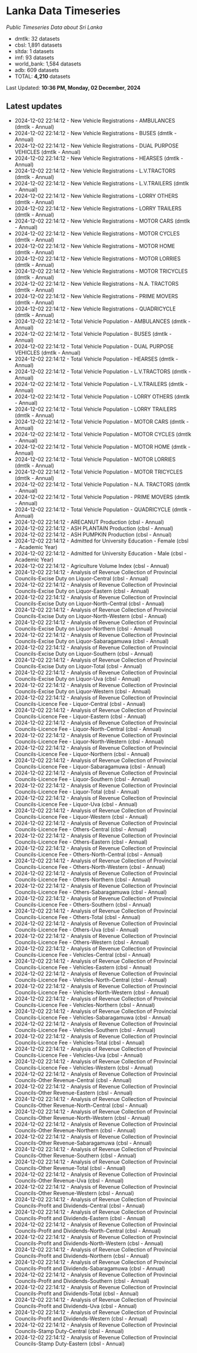 # Lanka Data Timeseries
*Public Timeseries Data about Sri Lanka*

* dmtlk: 32 datasets
* cbsl: 1,891 datasets
* sltda: 1 datasets
* imf: 93 datasets
* world_bank: 1,584 datasets
* adb: 609 datasets
* TOTAL: **4,210** datasets

Last Updated: **10:36 PM, Monday, 02 December, 2024**

## Latest updates

* 2024-12-02 22:14:12 - New Vehicle Registrations - AMBULANCES (dmtlk - Annual)
* 2024-12-02 22:14:12 - New Vehicle Registrations - BUSES (dmtlk - Annual)
* 2024-12-02 22:14:12 - New Vehicle Registrations - DUAL PURPOSE VEHICLES (dmtlk - Annual)
* 2024-12-02 22:14:12 - New Vehicle Registrations - HEARSES (dmtlk - Annual)
* 2024-12-02 22:14:12 - New Vehicle Registrations - L.V.TRACTORS (dmtlk - Annual)
* 2024-12-02 22:14:12 - New Vehicle Registrations - L.V.TRAILERS (dmtlk - Annual)
* 2024-12-02 22:14:12 - New Vehicle Registrations - LORRY OTHERS (dmtlk - Annual)
* 2024-12-02 22:14:12 - New Vehicle Registrations - LORRY TRAILERS (dmtlk - Annual)
* 2024-12-02 22:14:12 - New Vehicle Registrations - MOTOR CARS (dmtlk - Annual)
* 2024-12-02 22:14:12 - New Vehicle Registrations - MOTOR CYCLES (dmtlk - Annual)
* 2024-12-02 22:14:12 - New Vehicle Registrations - MOTOR HOME (dmtlk - Annual)
* 2024-12-02 22:14:12 - New Vehicle Registrations - MOTOR LORRIES (dmtlk - Annual)
* 2024-12-02 22:14:12 - New Vehicle Registrations - MOTOR TRICYCLES (dmtlk - Annual)
* 2024-12-02 22:14:12 - New Vehicle Registrations - N.A. TRACTORS (dmtlk - Annual)
* 2024-12-02 22:14:12 - New Vehicle Registrations - PRIME MOVERS (dmtlk - Annual)
* 2024-12-02 22:14:12 - New Vehicle Registrations - QUADRICYCLE (dmtlk - Annual)
* 2024-12-02 22:14:12 - Total Vehicle Population - AMBULANCES (dmtlk - Annual)
* 2024-12-02 22:14:12 - Total Vehicle Population - BUSES (dmtlk - Annual)
* 2024-12-02 22:14:12 - Total Vehicle Population - DUAL PURPOSE VEHICLES (dmtlk - Annual)
* 2024-12-02 22:14:12 - Total Vehicle Population - HEARSES (dmtlk - Annual)
* 2024-12-02 22:14:12 - Total Vehicle Population - L.V.TRACTORS (dmtlk - Annual)
* 2024-12-02 22:14:12 - Total Vehicle Population - L.V.TRAILERS (dmtlk - Annual)
* 2024-12-02 22:14:12 - Total Vehicle Population - LORRY OTHERS (dmtlk - Annual)
* 2024-12-02 22:14:12 - Total Vehicle Population - LORRY TRAILERS (dmtlk - Annual)
* 2024-12-02 22:14:12 - Total Vehicle Population - MOTOR CARS (dmtlk - Annual)
* 2024-12-02 22:14:12 - Total Vehicle Population - MOTOR CYCLES (dmtlk - Annual)
* 2024-12-02 22:14:12 - Total Vehicle Population - MOTOR HOME (dmtlk - Annual)
* 2024-12-02 22:14:12 - Total Vehicle Population - MOTOR LORRIES (dmtlk - Annual)
* 2024-12-02 22:14:12 - Total Vehicle Population - MOTOR TRICYCLES (dmtlk - Annual)
* 2024-12-02 22:14:12 - Total Vehicle Population - N.A. TRACTORS (dmtlk - Annual)
* 2024-12-02 22:14:12 - Total Vehicle Population - PRIME MOVERS (dmtlk - Annual)
* 2024-12-02 22:14:12 - Total Vehicle Population - QUADRICYCLE (dmtlk - Annual)
* 2024-12-02 22:14:12 - ARECANUT Production (cbsl - Annual)
* 2024-12-02 22:14:12 - ASH PLANTAIN Production (cbsl - Annual)
* 2024-12-02 22:14:12 - ASH PUMPKIN Production (cbsl - Annual)
* 2024-12-02 22:14:12 - Admitted for University Education - Female (cbsl - Academic Year)
* 2024-12-02 22:14:12 - Admitted for University Education - Male (cbsl - Academic Year)
* 2024-12-02 22:14:12 - Agriculture Volume Index (cbsl - Annual)
* 2024-12-02 22:14:12 - Analysis of Revenue Collection of Provincial Councils-Excise Duty on Liquor-Central (cbsl - Annual)
* 2024-12-02 22:14:12 - Analysis of Revenue Collection of Provincial Councils-Excise Duty on Liquor-Eastern (cbsl - Annual)
* 2024-12-02 22:14:12 - Analysis of Revenue Collection of Provincial Councils-Excise Duty on Liquor-North-Central (cbsl - Annual)
* 2024-12-02 22:14:12 - Analysis of Revenue Collection of Provincial Councils-Excise Duty on Liquor-North-Western (cbsl - Annual)
* 2024-12-02 22:14:12 - Analysis of Revenue Collection of Provincial Councils-Excise Duty on Liquor-Northern (cbsl - Annual)
* 2024-12-02 22:14:12 - Analysis of Revenue Collection of Provincial Councils-Excise Duty on Liquor-Sabaragamuwa (cbsl - Annual)
* 2024-12-02 22:14:12 - Analysis of Revenue Collection of Provincial Councils-Excise Duty on Liquor-Southern (cbsl - Annual)
* 2024-12-02 22:14:12 - Analysis of Revenue Collection of Provincial Councils-Excise Duty on Liquor-Total (cbsl - Annual)
* 2024-12-02 22:14:12 - Analysis of Revenue Collection of Provincial Councils-Excise Duty on Liquor-Uva (cbsl - Annual)
* 2024-12-02 22:14:12 - Analysis of Revenue Collection of Provincial Councils-Excise Duty on Liquor-Western (cbsl - Annual)
* 2024-12-02 22:14:12 - Analysis of Revenue Collection of Provincial Councils-Licence Fee - Liquor-Central (cbsl - Annual)
* 2024-12-02 22:14:12 - Analysis of Revenue Collection of Provincial Councils-Licence Fee - Liquor-Eastern (cbsl - Annual)
* 2024-12-02 22:14:12 - Analysis of Revenue Collection of Provincial Councils-Licence Fee - Liquor-North-Central (cbsl - Annual)
* 2024-12-02 22:14:12 - Analysis of Revenue Collection of Provincial Councils-Licence Fee - Liquor-North-Western (cbsl - Annual)
* 2024-12-02 22:14:12 - Analysis of Revenue Collection of Provincial Councils-Licence Fee - Liquor-Northern (cbsl - Annual)
* 2024-12-02 22:14:12 - Analysis of Revenue Collection of Provincial Councils-Licence Fee - Liquor-Sabaragamuwa (cbsl - Annual)
* 2024-12-02 22:14:12 - Analysis of Revenue Collection of Provincial Councils-Licence Fee - Liquor-Southern (cbsl - Annual)
* 2024-12-02 22:14:12 - Analysis of Revenue Collection of Provincial Councils-Licence Fee - Liquor-Total (cbsl - Annual)
* 2024-12-02 22:14:12 - Analysis of Revenue Collection of Provincial Councils-Licence Fee - Liquor-Uva (cbsl - Annual)
* 2024-12-02 22:14:12 - Analysis of Revenue Collection of Provincial Councils-Licence Fee - Liquor-Western (cbsl - Annual)
* 2024-12-02 22:14:12 - Analysis of Revenue Collection of Provincial Councils-Licence Fee - Others-Central (cbsl - Annual)
* 2024-12-02 22:14:12 - Analysis of Revenue Collection of Provincial Councils-Licence Fee - Others-Eastern (cbsl - Annual)
* 2024-12-02 22:14:12 - Analysis of Revenue Collection of Provincial Councils-Licence Fee - Others-North-Central (cbsl - Annual)
* 2024-12-02 22:14:12 - Analysis of Revenue Collection of Provincial Councils-Licence Fee - Others-North-Western (cbsl - Annual)
* 2024-12-02 22:14:12 - Analysis of Revenue Collection of Provincial Councils-Licence Fee - Others-Northern (cbsl - Annual)
* 2024-12-02 22:14:12 - Analysis of Revenue Collection of Provincial Councils-Licence Fee - Others-Sabaragamuwa (cbsl - Annual)
* 2024-12-02 22:14:12 - Analysis of Revenue Collection of Provincial Councils-Licence Fee - Others-Southern (cbsl - Annual)
* 2024-12-02 22:14:12 - Analysis of Revenue Collection of Provincial Councils-Licence Fee - Others-Total (cbsl - Annual)
* 2024-12-02 22:14:12 - Analysis of Revenue Collection of Provincial Councils-Licence Fee - Others-Uva (cbsl - Annual)
* 2024-12-02 22:14:12 - Analysis of Revenue Collection of Provincial Councils-Licence Fee - Others-Western (cbsl - Annual)
* 2024-12-02 22:14:12 - Analysis of Revenue Collection of Provincial Councils-Licence Fee - Vehicles-Central (cbsl - Annual)
* 2024-12-02 22:14:12 - Analysis of Revenue Collection of Provincial Councils-Licence Fee - Vehicles-Eastern (cbsl - Annual)
* 2024-12-02 22:14:12 - Analysis of Revenue Collection of Provincial Councils-Licence Fee - Vehicles-North-Central (cbsl - Annual)
* 2024-12-02 22:14:12 - Analysis of Revenue Collection of Provincial Councils-Licence Fee - Vehicles-North-Western (cbsl - Annual)
* 2024-12-02 22:14:12 - Analysis of Revenue Collection of Provincial Councils-Licence Fee - Vehicles-Northern (cbsl - Annual)
* 2024-12-02 22:14:12 - Analysis of Revenue Collection of Provincial Councils-Licence Fee - Vehicles-Sabaragamuwa (cbsl - Annual)
* 2024-12-02 22:14:12 - Analysis of Revenue Collection of Provincial Councils-Licence Fee - Vehicles-Southern (cbsl - Annual)
* 2024-12-02 22:14:12 - Analysis of Revenue Collection of Provincial Councils-Licence Fee - Vehicles-Total (cbsl - Annual)
* 2024-12-02 22:14:12 - Analysis of Revenue Collection of Provincial Councils-Licence Fee - Vehicles-Uva (cbsl - Annual)
* 2024-12-02 22:14:12 - Analysis of Revenue Collection of Provincial Councils-Licence Fee - Vehicles-Western (cbsl - Annual)
* 2024-12-02 22:14:12 - Analysis of Revenue Collection of Provincial Councils-Other Revenue-Central (cbsl - Annual)
* 2024-12-02 22:14:12 - Analysis of Revenue Collection of Provincial Councils-Other Revenue-Eastern (cbsl - Annual)
* 2024-12-02 22:14:12 - Analysis of Revenue Collection of Provincial Councils-Other Revenue-North-Central (cbsl - Annual)
* 2024-12-02 22:14:12 - Analysis of Revenue Collection of Provincial Councils-Other Revenue-North-Western (cbsl - Annual)
* 2024-12-02 22:14:12 - Analysis of Revenue Collection of Provincial Councils-Other Revenue-Northern (cbsl - Annual)
* 2024-12-02 22:14:12 - Analysis of Revenue Collection of Provincial Councils-Other Revenue-Sabaragamuwa (cbsl - Annual)
* 2024-12-02 22:14:12 - Analysis of Revenue Collection of Provincial Councils-Other Revenue-Southern (cbsl - Annual)
* 2024-12-02 22:14:12 - Analysis of Revenue Collection of Provincial Councils-Other Revenue-Total (cbsl - Annual)
* 2024-12-02 22:14:12 - Analysis of Revenue Collection of Provincial Councils-Other Revenue-Uva (cbsl - Annual)
* 2024-12-02 22:14:12 - Analysis of Revenue Collection of Provincial Councils-Other Revenue-Western (cbsl - Annual)
* 2024-12-02 22:14:12 - Analysis of Revenue Collection of Provincial Councils-Profit and Dividends-Central (cbsl - Annual)
* 2024-12-02 22:14:12 - Analysis of Revenue Collection of Provincial Councils-Profit and Dividends-Eastern (cbsl - Annual)
* 2024-12-02 22:14:12 - Analysis of Revenue Collection of Provincial Councils-Profit and Dividends-North-Central (cbsl - Annual)
* 2024-12-02 22:14:12 - Analysis of Revenue Collection of Provincial Councils-Profit and Dividends-North-Western (cbsl - Annual)
* 2024-12-02 22:14:12 - Analysis of Revenue Collection of Provincial Councils-Profit and Dividends-Northern (cbsl - Annual)
* 2024-12-02 22:14:12 - Analysis of Revenue Collection of Provincial Councils-Profit and Dividends-Sabaragamuwa (cbsl - Annual)
* 2024-12-02 22:14:12 - Analysis of Revenue Collection of Provincial Councils-Profit and Dividends-Southern (cbsl - Annual)
* 2024-12-02 22:14:12 - Analysis of Revenue Collection of Provincial Councils-Profit and Dividends-Total (cbsl - Annual)
* 2024-12-02 22:14:12 - Analysis of Revenue Collection of Provincial Councils-Profit and Dividends-Uva (cbsl - Annual)
* 2024-12-02 22:14:12 - Analysis of Revenue Collection of Provincial Councils-Profit and Dividends-Western (cbsl - Annual)
* 2024-12-02 22:14:12 - Analysis of Revenue Collection of Provincial Councils-Stamp Duty-Central (cbsl - Annual)
* 2024-12-02 22:14:12 - Analysis of Revenue Collection of Provincial Councils-Stamp Duty-Eastern (cbsl - Annual)